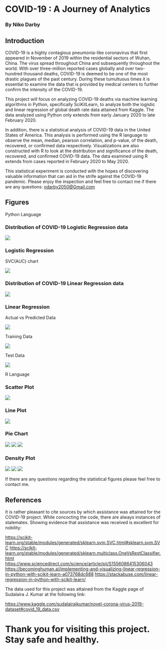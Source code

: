 # COVID-19 : A Journey of Analytics 
### By Niko Darby 


## Introduction

<p> COVID-19 is a highly contagious pneumonia-like coronavirus that first appeared in November of 2019 within the residential sectors of Wuhan, China. The virus spread throughout China and subsequently throughout the world. With over three-million reported cases globally and over two-hundred thousand deaths, COVID-19 is deemed to be one of the most drastic plagues of the past century. During these tumultuous times it is essential to examine the data that is provided by medical centers to further confirm the intensity of the COVID-19. 

This project will focus on analyzing COVID-19 deaths via machine learning algorithms in Python, specifically SciKitLearn, to analyze both the logistic and linear regression of global death rate data attained from Kaggle. The data analyzed using Python only extends from early January 2020 to late February 2020. 

In addition, there is a statistical analysis of COVID-19 data in the United States of America. This analysis is performed using the R language to observe the mean, median, pearson correlation, and p-value, of the death, recovered, or confirmed data respectively. Visualizations are also constructed with R to look at the distribution and significance of the death, recovered, and confirmed COVID-19 data. The data examined using R extends from cases reported in February 2020 to May 2020.

This statistical experiment is conducted with the hopes of discovering valuable information that can aid in the strife against the COVID-19 pandemic. Please enjoy the inspection and feel free to contact me if there are any questions: ndarby2050@Gmail.com </p>

## Figures

<p> Python Language </p>

### Distribution of COVID-19 Logistic Regression data

![](https://github.com/darbyna/COVID_19_Analysis/blob/master/Figures/image_0.png?raw=true)

### Logistic Regression

<p> SVC(AUC) chart </p>

![](https://github.com/darbyna/COVID_19_Analysis/blob/master/Figures/image_1.png?raw=true)

### Distribution of COVID-19 Linear Regression data

![](https://github.com/darbyna/COVID_19_Analysis/blob/master/Figures/image_2.png?raw=true)

### Linear Regression

<p> Actual vs Predicted Data </p> 

![](https://github.com/darbyna/COVID_19_Analysis/blob/master/Figures/image_3.png?raw=true)

<p> Training Data </p>

![](https://github.com/darbyna/COVID_19_Analysis/blob/master/Figures/image_4.png?raw=true)

<p> Test Data </p>

![](https://github.com/darbyna/COVID_19_Analysis/blob/master/Figures/image_5.png?raw=true)



<p> R Language </p>

### Scatter Plot
![](https://github.com/darbyna/COVID_19_Analysis/blob/master/Figures/image_6.png?raw=true)
### Line Plot 
![](https://github.com/darbyna/COVID_19_Analysis/blob/master/Figures/image_7.png?raw=true)
### Pie Chart 
![](https://github.com/darbyna/COVID_19_Analysis/blob/master/Figures/image_8.png?raw=true)
![](https://github.com/darbyna/COVID_19_Analysis/blob/master/Figures/image_9.png?raw=true)
![](https://github.com/darbyna/COVID_19_Analysis/blob/master/Figures/image_10.png?raw=true)
### Density Plot
![](https://github.com/darbyna/COVID_19_Analysis/blob/master/Figures/image_11.png?raw=true)
![](https://github.com/darbyna/COVID_19_Analysis/blob/master/Figures/image_12.png?raw=true)
![](https://github.com/darbyna/COVID_19_Analysis/blob/master/Figures/image_13.png?raw=true)

<p> If there are any questions regarding the statistical figures please feel free to contact me. </p> 




## References

<P> It is rather pleasant to cite sources by which assistance was attained for the COVID-19 project. While concocting the code, there are always instances of stalemates. Showing evidence that assistance was received is excellent for nobility: 

https://scikit-learn.org/stable/modules/generated/sklearn.svm.SVC.html#sklearn.svm.SVC
https://scikit-learn.org/stable/modules/generated/sklearn.multiclass.OneVsRestClassifier.html
https://www.sciencedirect.com/science/article/pii/S1556086415306043
https://becominghuman.ai/implementing-and-visualizing-linear-regression-in-python-with-scikit-learn-a073768dc688
https://stackabuse.com/linear-regression-in-python-with-scikit-learn/

<p> The data used for this project was attained from the Kaggle page of Sudalaira J. Kumar at the following link: </p>
  
  https://www.kaggle.com/sudalairajkumar/novel-corona-virus-2019-dataset#covid_19_data.csv
  
# Thank you for visiting this project. Stay safe and healthy.
